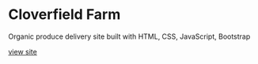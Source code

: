 Cloverfield Farm
==============

Organic produce delivery site built with HTML, CSS, JavaScript, Bootstrap

[view site](http://web.engr.oregonstate.edu/~vonborke/cloverfield-farm/index.html)
